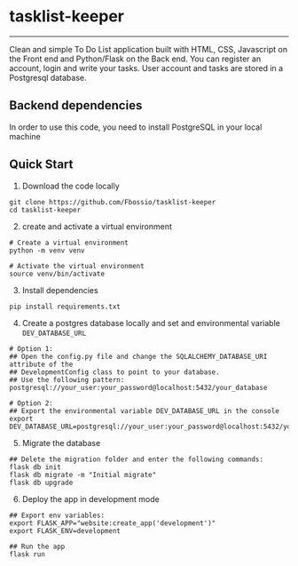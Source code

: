 # tasklist-keeper
---
Clean and simple To Do List application built with HTML, CSS, Javascript on the Front end and Python/Flask on the Back end.
You can register an account, login and write your tasks.  User account and tasks are stored in a Postgresql database.

## Backend dependencies
In order to use this code, you need to install PostgreSQL in your local machine

## Quick Start
1. Download the code locally

```
git clone https://github.com/Fbossio/tasklist-keeper
cd tasklist-keeper
```
2. create and activate a virtual environment

```
# Create a virtual environment
python -m venv venv

# Activate the virtual environment
source venv/bin/activate
```

3. Install dependencies

```
pip install requirements.txt
```

4. Create a postgres database locally and set and environmental variable `DEV_DATABASE_URL`

```
# Option 1:
## Open the config.py file and change the SQLALCHEMY_DATABASE_URI attribute of the 
## DevelopmentConfig class to point to your database.
## Use the following pattern: 
postgresql://your_user:your_password@localhost:5432/your_database

# Option 2:
## Export the environmental variable DEV_DATABASE_URL in the console
export DEV_DATABASE_URL=postgresql://your_user:your_password@localhost:5432/your_database
```

5. Migrate the database

```
## Delete the migration folder and enter the following commands:
flask db init
flask db migrate -m "Initial migrate"
flask db upgrade
```

6. Deploy the app in development mode

```
## Export env variables:
export FLASK_APP="website:create_app('development')"
export FLASK_ENV=development

## Run the app
flask run
```




